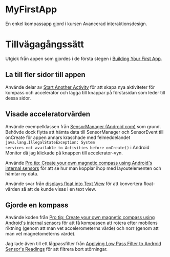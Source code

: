 # MyFirstApp
En enkel kompassapp gjord i kursen Avancerad interaktionsdesign.

<h1>Tillvägagångssätt</h1>

Utgick från appen som gjordes i de första stegen i <a href="https://developer.android.com/training/basics/firstapp/index.html">Building Your First App</a>. 

<h2>La till fler sidor till appen</h2>

Använde delar av <a href="https://developer.android.com/training/basics/firstapp/starting-activity.html">Start Another Activity</a> för att skapa nya aktiviteter för kompass och accelerator och lägga till knappar på förstasidan som leder till dessa sidor.

<h2>Visade acceleratorvärden</h2>

Använde exempelklassen från <a href="https://developer.android.com/reference/android/hardware/SensorManager.html">SensorManager (Android.com)</a> som grund. Behövde dock flytta att hämta data till SensorManager och SensorEvent till onCreate för appen annars kraschade med felmeddelandet <code>java.lang.IllegalStateException: System services not available to Activities before onCreate()</code> i Android Monitor då jag klickade på knappen till accelerator-vyn.

Använde <a href="http://www.techrepublic.com/article/pro-tip-create-your-own-magnetic-compass-using-androids-internal-sensors/">Pro tip: Create your own magnetic compass using Android's internal sensors</a> för att se hur man kopplar ihop med layoutelementen och hämtar ny data.

Använde svar från <a href="http://stackoverflow.com/questions/5402637/displays-float-into-text-view">displays float into Text View</a> för att konvertera float-värden så att de kunde visas i en text view.


<h2>Gjorde en kompass</h2>

Använde koden från <a href="http://www.techrepublic.com/article/pro-tip-create-your-own-magnetic-compass-using-androids-internal-sensors/">Pro tip: Create your own magnetic compass using Android's internal sensors</a> för att få kompassen att rotera efter mobilens riktning (genom att man vet accelerometerns värde) och norr (genom att man vet magnetometerns värde).

Jag lade även till ett lågpassfilter från <a href="https://www.built.io/blog/applying-low-pass-filter-to-android-sensor-s-readings">Applying Low Pass Filter to Android Sensor's Readings</a> för att filtrera bort störningar.
